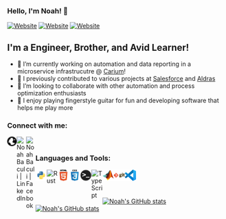 ### Hello, I'm Noah! 👋

[![Website](https://img.shields.io/website?down_color=red&down_message=Down&label=noahbaculi.com&style=for-the-badge&up_color=green&up_message=Up&url=https%3A%2F%2Fnoahbaculi.com)](https://noahbaculi.com)
[![Website](https://img.shields.io/website?down_color=red&down_message=Down&label=aldras.netlify.app&style=for-the-badge&up_color=green&up_message=Up&url=https%3A%2F%2Faldras.netlify.app)](https://aldras.netlify.app)
[![Website](https://img.shields.io/website?down_color=red&down_message=Down&label=salesforcegalaxy.com&style=for-the-badge&up_color=green&up_message=Up&url=https%3A%2F%2Fsalesforcegalaxy.com)](https://salesforcegalaxy.com)


## I'm a Engineer, Brother, and Avid Learner!

- :rocket: I’m currently working on automation and data reporting in a microservice infrastrucutre @ [Carium](https://www.go.carium.com/)!
- 🔭 I previously contributed to various projects at [Salesforce](https://www.salesforce.com/) and [Aldras](https://aldras.netlify.app/)
- 👯 I’m looking to collaborate with other automation and process optimization enthusiasts
- 🎸 I enjoy playing fingerstyle guitar for fun and developing software that helps me play more


### Connect with me:

[<img align="left" alt="Noah Baculi | Website" width="22px" src="https://raw.githubusercontent.com/iconic/open-iconic/master/svg/globe.svg" />][website]
[<img align="left" alt="Noah Baculi | LinkedIn" width="22px" src="https://cdn.jsdelivr.net/npm/simple-icons@v3/icons/linkedin.svg" />][linkedin]
[<img align="left" alt="Noah Baculi | Facebook" width="22px" src="https://cdn.jsdelivr.net/npm/simple-icons@v3/icons/facebook.svg" />][facebook]

<br /> 

### Languages and Tools:

[<img align="left" alt="Python" width="26px" src="https://raw.githubusercontent.com/github/explore/80688e429a7d4ef2fca1e82350fe8e3517d3494d/topics/python/python.png" />][python_site]
[<img align="left" alt="Rust" width="26px" src="https://github.com/noahbaculi/noahbaculi/assets/49008873/6cfa66fd-b63e-4e0c-b6a0-badc0b09560e" />][rust_site]
[<img align="left" alt="HTML5" width="26px" src="https://raw.githubusercontent.com/github/explore/80688e429a7d4ef2fca1e82350fe8e3517d3494d/topics/html/html.png" />][html_site]
[<img align="left" alt="CSS3" width="26px" src="https://raw.githubusercontent.com/github/explore/80688e429a7d4ef2fca1e82350fe8e3517d3494d/topics/css/css.png" />][css_site]
[<img align="left" alt="Terminal" width="26px" src="https://raw.githubusercontent.com/github/explore/80688e429a7d4ef2fca1e82350fe8e3517d3494d/topics/terminal/terminal.png" />][terminal_site]
[<img align="left" alt="TypeScript" width="26px" src="https://github.com/noahbaculi/noahbaculi/assets/49008873/06a18c1e-e3ed-40bb-8a72-851b2444b48b" />][ts_site]
[<img align="left" alt="MATLAB" width="26px" src="https://raw.githubusercontent.com/github/explore/80688e429a7d4ef2fca1e82350fe8e3517d3494d/topics/matlab/matlab.png" />][matlab_site]
[<img align="left" alt="Git" width="26px" src="https://raw.githubusercontent.com/github/explore/80688e429a7d4ef2fca1e82350fe8e3517d3494d/topics/git/git.png" />][git_site]
[<img align="left" alt="Visual Studio Code" width="26px" src="https://raw.githubusercontent.com/github/explore/80688e429a7d4ef2fca1e82350fe8e3517d3494d/topics/visual-studio-code/visual-studio-code.png" />][vs_code_site]

<br /> 
<br /> 
<br /> 

 [![Noah's GitHub stats](https://github-readme-stats.vercel.app/api?username=noahbaculi&show_icons=true&hide_border=false&hide=stars,issues&count_private=true&hide_rank=true)](https://github.com/anuraghazra/github-readme-stats)
 <br>
 [![Noah's GitHub stats](https://github-readme-stats.vercel.app/api/top-langs?username=noahbaculi&show_icons=true&layout=compact&count_private=true&exclude_repo=noahbaculi.github.io)](https://github.com/anuraghazra/github-readme-stats)

<!-- </details> -->

[website]: https://noahbaculi.com
[facebook]: https://facebook.com/noahbaculi
[linkedin]: https://linkedin.com/in/noahbaculi
[python_site]: https://www.python.org/
[rust_site]: https://www.rust-lang.org/
[html_site]: https://en.wikipedia.org/wiki/HTML5
[css_site]: https://en.wikipedia.org/wiki/CSS
[terminal_site]: https://en.wikipedia.org/wiki/Bash_(Unix_shell)
[ts_site]: https://www.typescriptlang.org/
[matlab_site]: https://www.javascript.com/
[git_site]: https://git-scm.com/
[saas_site]: https://en.wikipedia.org/wiki/Software_as_a_service
[vs_code_site]: https://code.visualstudio.com/
